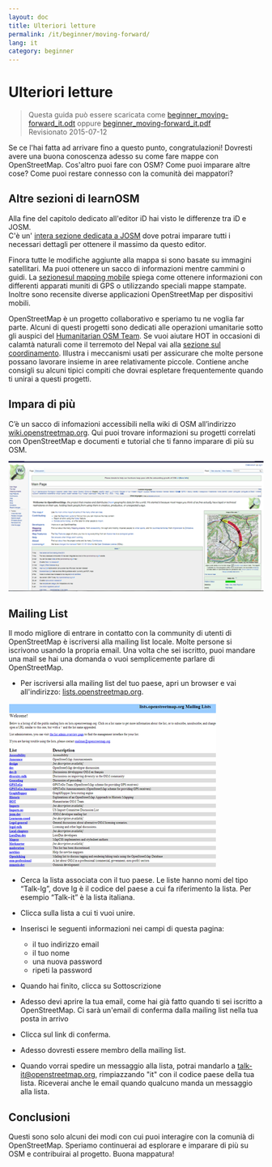 ```yaml
---
layout: doc
title: Ulteriori letture
permalink: /it/beginner/moving-forward/
lang: it
category: beginner
---
```


Ulteriori letture
===============

> Questa guida  può essere scaricata come [beginner_moving-forward_it.odt](/files/beginner_moving-forward_it.odt) oppure [beginner_moving-forward_it.pdf](/files/beginner_moving-forward_it.pdf)  
> Revisionato 2015-07-12  

Se ce l'hai fatta ad arrivare fino a questo punto, congratulazioni! Dovresti avere una buona
conoscenza adesso su come fare mappe con OpenStreetMap. Cos'altro
puoi fare con OSM? Come puoi imparare altre cose? Come puoi restare connesso con 
la comunità dei mappatori?

Altre sezioni di learnOSM
---------------------------

Alla fine del capitolo dedicato all'editor iD hai visto le differenze tra iD e JOSM.  
C'è un' [intera sezione dedicata a JOSM](/it/josm/) dove potrai imparare tutti i necessari dettagli 
per ottenere il massimo da questo editor.

Finora tutte le modifiche aggiunte alla mappa si sono basate su immagini satellitari. Ma puoi ottenere un
sacco di informazioni mentre cammini o guidi. La [sezionesul mapping mobile](/it/mobile-mapping/) 
spiega come ottenere informazioni con differenti apparati muniti di GPS o utilizzando 
speciali mappe stampate. Inoltre sono recensite diverse applicazioni OpenStreetMap per dispositivi mobili.

OpenStreetMap è un progetto collaborativo e speriamo tu ne voglia far parte. Alcuni di questi progetti sono dedicati 
alle operazioni umanitarie sotto gli auspici del [Humanitarian OSM Team](http://hotosm.org). 
Se vuoi aiutare HOT in occasioni di calamtà naturali come il terremoto del Nepal vai alla 
[sezione sul coordinamento](/it/coordination/). Illustra i meccanismi usati per assicurare che molte 
persone possano lavorare insieme in aree relativamente piccole. Contiene anche consigli su alcuni tipici
compiti che dovrai espletare frequentemente quando ti unirai a questi progetti.


Impara di più
----------

C’è un sacco di infomazioni accessibili nella wiki di OSM all’indirizzo
[wiki.openstreetmap.org](http://wiki.openstreetmap.org/). Qui puoi
trovare informazioni su progetti correlati con OpenStreetMap
e documenti e tutorial che ti fanno imparare di più su OSM.

![Wiki][]

<!-- also more info on this site once it is prepared -->

Mailing List
------------

Il modo migliore di entrare in contatto con la community di utenti di OpenStreetMap è
iscriversi alla mailing list locale. Molte persone si iscrivono usando 
la propria email. Una volta che sei iscritto, puoi mandare
una mail se hai una domanda o vuoi semplicemente parlare di
OpenStreetMap.

- Per iscriversi alla mailing list del tuo paese, apri un 
    browser e vai all'indirizzo:
    [lists.openstreetmap.org](http://lists.openstreetmap.org/).

![Mailing list][]

- Cerca la lista associata con il tuo paese.
    Le liste hanno nomi del tipo “Talk-lg”, dove lg è il
    codice del paese a cui fa riferimento la lista. Per esempio “Talk-it”
    è la lista italiana.
- Clicca sulla lista a cui ti vuoi unire.
-   Inserisci le seguenti informazioni nei campi di questa pagina:

    - il tuo indirizzo email
    - il tuo nome
    - una nuova password
    - ripeti la password

- Quando hai finito, clicca su Sottoscrizione
- Adesso devi aprire la tua email, come hai già fatto quando ti sei iscritto
    a OpenStreetMap. Ci sarà un'email di conferma
    dalla mailing list nella tua posta in arrivo
- Clicca sul link di conferma.
- Adesso dovresti essere membro della mailing list.
- Quando vorrai spedire un messaggio alla lista, potrai mandarlo a
    [talk-it@openstreetmap.org](mailto:talk-it@openstreetmap.org),
    rimpiazzando "it" con il codice paese della tua lista. Riceverai anche 
     le email quando qualcuno manda un messaggio alla lista.

<!-- maybe expand and put this back later
MapOSMatic
----------

One such project is called MapOSMatic, which you can access through your
internet browser at [maposmatic.org](http://www.maposmatic.org/). This
is a simple tool for printing a map of any area you choose. It will
automatically create the map, along with a grid over the map, and an
index of locations that are included in the area.

![MapOSMatic][]
-->


Conclusioni
-------

Questi sono solo alcuni dei modi con cui puoi interagire con la
comunià di OpenStreetMap. Speriamo continuerai
ad esplorare e imparare di più su OSM e contribuirai al progetto.
Buona mappatura!


[MapOSMatic]: /images/beginner/maposmatic-homepage.png
[Wiki]: /images/beginner/osm-wiki.png
[Mailing list]: /images/beginner/osm-mailing-lists.png
